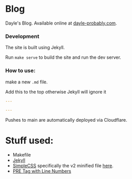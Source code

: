 # Blog

Dayle's Blog. Available online at [dayle-probably.com](https://dayle-probably.com/).


### Development

The site is built using Jekyll. 

Run `make serve` to build the site and run the dev server.

### How to use:

make a new `.md` file.

Add this to the top otherwise Jekyll will ignore it
```yml
---

---
```

Pushes to main are automatically deployed via Cloudflare.


# Stuff used:

- Makefile
- [Jekyll](https://jekyllrb.com/)
- [SimpleCSS](https://github.com/kevquirk/simple.css) specifically the v2 minified file [here](https://github.com/kevquirk/simple.css/blob/main/simple.css).
- [PRE Tag with Line Numbers](https://jsfiddle.net/tovic/AbpRD/)

